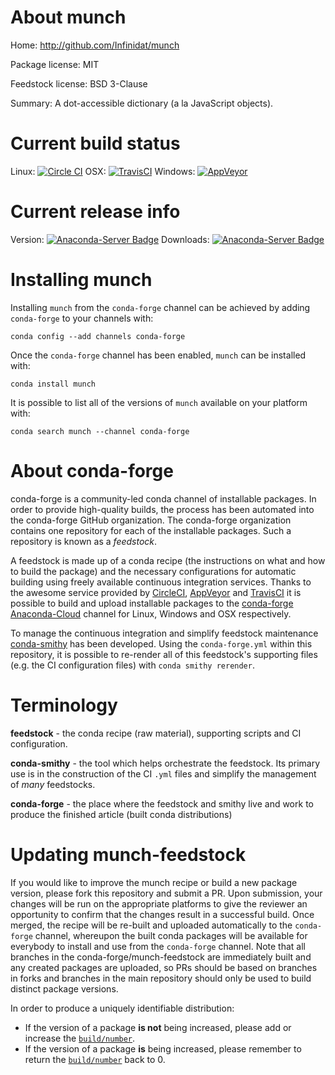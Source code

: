 About munch
===========

Home: http://github.com/Infinidat/munch

Package license: MIT

Feedstock license: BSD 3-Clause

Summary: A dot-accessible dictionary (a la JavaScript objects).



Current build status
====================

Linux: [![Circle CI](https://circleci.com/gh/conda-forge/munch-feedstock.svg?style=shield)](https://circleci.com/gh/conda-forge/munch-feedstock)
OSX: [![TravisCI](https://travis-ci.org/conda-forge/munch-feedstock.svg?branch=master)](https://travis-ci.org/conda-forge/munch-feedstock)
Windows: [![AppVeyor](https://ci.appveyor.com/api/projects/status/github/conda-forge/munch-feedstock?svg=True)](https://ci.appveyor.com/project/conda-forge/munch-feedstock/branch/master)

Current release info
====================
Version: [![Anaconda-Server Badge](https://anaconda.org/conda-forge/munch/badges/version.svg)](https://anaconda.org/conda-forge/munch)
Downloads: [![Anaconda-Server Badge](https://anaconda.org/conda-forge/munch/badges/downloads.svg)](https://anaconda.org/conda-forge/munch)

Installing munch
================

Installing `munch` from the `conda-forge` channel can be achieved by adding `conda-forge` to your channels with:

```
conda config --add channels conda-forge
```

Once the `conda-forge` channel has been enabled, `munch` can be installed with:

```
conda install munch
```

It is possible to list all of the versions of `munch` available on your platform with:

```
conda search munch --channel conda-forge
```


About conda-forge
=================

conda-forge is a community-led conda channel of installable packages.
In order to provide high-quality builds, the process has been automated into the
conda-forge GitHub organization. The conda-forge organization contains one repository
for each of the installable packages. Such a repository is known as a *feedstock*.

A feedstock is made up of a conda recipe (the instructions on what and how to build
the package) and the necessary configurations for automatic building using freely
available continuous integration services. Thanks to the awesome service provided by
[CircleCI](https://circleci.com/), [AppVeyor](http://www.appveyor.com/)
and [TravisCI](https://travis-ci.org/) it is possible to build and upload installable
packages to the [conda-forge](https://anaconda.org/conda-forge)
[Anaconda-Cloud](http://docs.anaconda.org/) channel for Linux, Windows and OSX respectively.

To manage the continuous integration and simplify feedstock maintenance
[conda-smithy](http://github.com/conda-forge/conda-smithy) has been developed.
Using the ``conda-forge.yml`` within this repository, it is possible to re-render all of
this feedstock's supporting files (e.g. the CI configuration files) with ``conda smithy rerender``.


Terminology
===========

**feedstock** - the conda recipe (raw material), supporting scripts and CI configuration.

**conda-smithy** - the tool which helps orchestrate the feedstock.
                   Its primary use is in the construction of the CI ``.yml`` files
                   and simplify the management of *many* feedstocks.

**conda-forge** - the place where the feedstock and smithy live and work to
                  produce the finished article (built conda distributions)


Updating munch-feedstock
========================

If you would like to improve the munch recipe or build a new
package version, please fork this repository and submit a PR. Upon submission,
your changes will be run on the appropriate platforms to give the reviewer an
opportunity to confirm that the changes result in a successful build. Once
merged, the recipe will be re-built and uploaded automatically to the
`conda-forge` channel, whereupon the built conda packages will be available for
everybody to install and use from the `conda-forge` channel.
Note that all branches in the conda-forge/munch-feedstock are
immediately built and any created packages are uploaded, so PRs should be based
on branches in forks and branches in the main repository should only be used to
build distinct package versions.

In order to produce a uniquely identifiable distribution:
 * If the version of a package **is not** being increased, please add or increase
   the [``build/number``](http://conda.pydata.org/docs/building/meta-yaml.html#build-number-and-string).
 * If the version of a package **is** being increased, please remember to return
   the [``build/number``](http://conda.pydata.org/docs/building/meta-yaml.html#build-number-and-string)
   back to 0.

